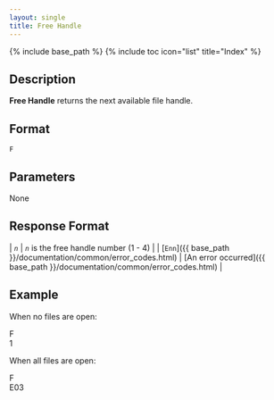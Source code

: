 ```yaml
---
layout: single
title: Free Handle
---
```

{% include base_path %}
{% include toc icon="list" title="Index" %}

## Description

**Free Handle** returns the next available file handle.

## Format

`F`

## Parameters

None

## Response Format

| *`n`* | *`n`* is the free handle number (1 - 4) |
| [`Enn`]({{ base_path }}/documentation/common/error_codes.html) | [An error occurred]({{ base_path }}/documentation/common/error_codes.html) |

## Example

When no files are open:

<div class="wrap wrap_example wrap_monospace">
<div class="wrap wrap_host_command">F</div>
<div class="wrap wrap_response">1</div>
</div>


When all files are open:

<div class="wrap wrap_example wrap_monospace">
<div class="wrap wrap_host_command">F</div>
<div class="wrap wrap_response">E03</div>
</div>
